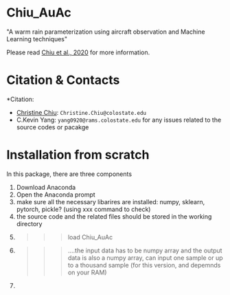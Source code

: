 # Chiu_AuAc
"A warm rain parameterization using aircraft observation and Machine Learning techniques"

Please read [Chiu et al., 2020]() for more information.

Citation & Contacts
===================

*Citation: 

* [Christine Chiu](https://www.atmos.colostate.edu/people/faculty/chiu/): `Christine.Chiu@colostate.edu`
* C.Kevin Yang: `yang0920@rams.colostate.edu` for any issues related to the source codes or pacakge

Installation from scratch
=========================
In this package, there are three components


1. Download Anaconda
2. Open the Anaconda prompt
3. make sure all the necessary libarires are installed: numpy, sklearn, pytorch, pickle? (using xxx command to check)
4. the source code and the related files should be stored in the working directory
5. >>> load Chiu_AuAc
6. >>> ....the input data has to be numpy array and the output data is also a numpy array, can input one sample or up to a thousand sample (for this version, and depemnds on your RAM)
7. >>> 

